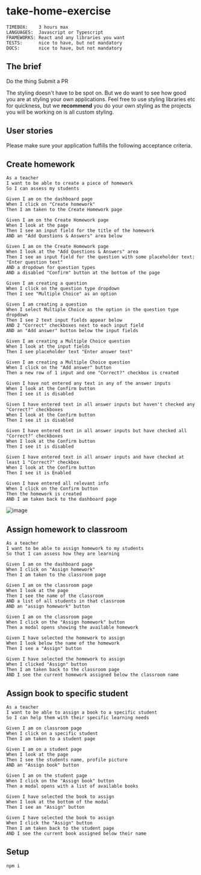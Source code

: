 # take-home-exercise

```
TIMEBOX:    3 hours max
LANGUAGES:  Javascript or Typescript
FRAMEWORKS: React and any libraries you want
TESTS:      nice to have, but not mandatory
DOCS:       nice to have, but not mandatory
```

## The brief

Do the thing
Submit a PR

The styling doesn't have to be spot on. But we do want to see how good you are at styling your own applications. Feel free to use styling libraries etc for quickness, but we **recommend** you do your own styling as the projects you will be working on is all custom styling.

## User stories
Please make sure your application fulfills the following acceptance criteria.

## Create homework
```
As a teacher
I want to be able to create a piece of homework
So I can assess my students

Given I am on the dashboard page
When I click on "Create homework"
Then I am taken to the Create Homework page

Given I am on the Create Homework page
When I look at the page
Then I see an input field for the title of the homework
AND an "Add Questions & Answers" area below

Given I am on the Create Homework page
When I look at the "Add Questions & Answers" area
Then I see an input field for the question with some placeholder text: "Enter question text"
AND a dropdown for question types
AND a disabled "Confirm" button at the bottom of the page

Given I am creating a question
When I click on the question type dropdown
Then I see "Multiple Choice" as an option

Given I am creating a question
When I select Multiple Choice as the option in the question type dropdown
Then I see 2 text input fields appear below
AND 2 "Correct" checkboxes next to each input field
AND an "Add answer" button below the input fields

Given I am creating a Multiple Choice question
When I look at the input fields
Then I see placeholder text "Enter answer text"

Given I am creating a Multiple Choice question
When I click on the "Add answer" button
Then a new row of 1 input and one "Correct?" checkbox is created

Given I have not entered any text in any of the answer inputs
When I look at the Confirm button
Then I see it is disabled

Given I have entered text in all answer inputs but haven't checked any "Correct?" checkboxes
When I look at the Confirm button
Then I see it is disabled

Given I have entered text in all answer inputs but have checked all "Correct?" checkboxes
When I look at the Confirm button
Then I see it is disabled

Given I have entered text in all answer inputs and have checked at least 1 "Correct?" checkbox
When I look at the Confirm button
Then I see it is Enabled

Given I have entered all relevant info
When I click on the Confirm button
Then the homework is created
AND I am taken back to the dashboard page
```

![image](https://user-images.githubusercontent.com/5136808/113701843-94dff000-96d0-11eb-8dde-0cb1772859a9.png)

## Assign homework to classroom
```
As a teacher
I want to be able to assign homework to my students
So that I can assess how they are learning

Given I am on the dashboard page
When I click on "Assign homework"
Then I am taken to the classroom page

Given I am on the classroom page
When I look at the page
Then I see the name of the classroom
AND a list of all students in that classroom
AND an "assign homework" button

Given I am on the classroom page
When I click on the "Assign homework" button
Then a modal opens showing the available homework

Given I have selected the homework to assign
When I look below the name of the homework
Then I see a "Assign" button

Given I have selected the homework to assign
When I clicked "Assign" button
Then I am taken back to the classroom page 
AND I see the current homework assigned below the classroom name
```

## Assign book to specific student
```
As a teacher
I want to be able to assign a book to a specific student
So I can help them with their specific learning needs

Given I am on classroom page
When I click on a specific student
Then I am taken to a student page

Given I am on a student page
When I look at the page
Then I see the students name, profile picture
AND an "Assign book" button

Given I am on the student page
When I click on the "Assign book" button
Then a modal opens with a list of available books

Given I have selected the book to assign
When I look at the bottom of the modal
Then I see an "Assign" button

Given I have selected the book to assign
When I click the "Assign" button
Then I am taken back to the student page
AND I see the current book assigned below their name
```
## Setup
`npm i`
